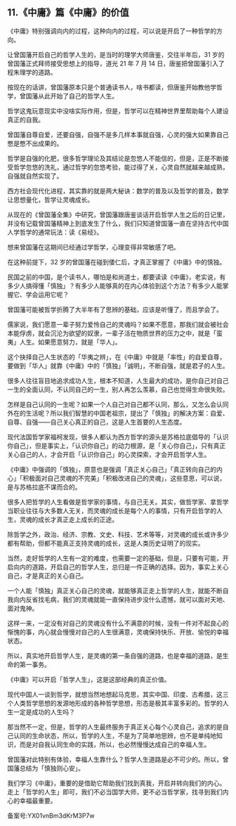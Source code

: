 ## 11.《中庸》篇《中庸》的价值
《中庸》特别强调向内的过程，这种向内的过程，可以说是开启了一种哲学的方向。


让曾国藩开启自己的哲学人生的，是当时的理学大师唐鉴，交往半年后，31 岁的曾国藩正式拜师接受思想上的指导，道光 21 年 7 月 14 日，唐鉴把曾国藩引入了程朱理学的道路。


按现在的话讲，曾国藩原本只是个普通读书人，啥书都读，但唐鉴开始教他学哲学，曾国藩从此开始了自己的哲学人生。


哲学这鬼玩意现实中没啥实际作用，但是，哲学可以在精神世界里帮助每个人建设真正的自我。


曾国藩自尊自爱，还要自强，自强不是多几样本事就自强，心灵的强大如果靠自己憋是憋不出成果的。


哲学是自强的化肥，很多哲学理论及其结论是忽悠人不能信的，但是，正是不断接受哲学忽悠的洗礼，通过哲学的忽悠考验，能过得了关，心灵自然就越来越成熟，自强就自然实现了。


西方社会现代化进程，其实靠的就是两大秘诀：数学的普及以及哲学的普及，数学让思想量化，哲学让灵魂成长。


从现在的《曾国藩全集》中研究，曾国藩跟唐鉴谈话开启哲学人生之后的日记里，并没有记载曾国藩精神上到底发生了什么，我们只知道曾国藩一直在坚持古代中国人学哲学的通常玩法：读《易经》。


想来曾国藩在这期间已经通过学哲学，心理变得非常敏感了吧。


在这种前提下，32 岁的曾国藩在碰到倭仁后，才真正掌握了《中庸》中的慎独。


民国之前的中国，是个读书人，哪怕是和尚道士，都要读读《中庸》，老实说，有多少人搞得懂「慎独」？有多少人能够真的在内心体验到这个方法？有多少人能掌握它、学会运用它呢？


曾国藩可能被哲学折腾了大半年有了思辨的基础，应该是听懂了，而且学会了。


儒家说，我们愿意一辈子努力爱怜自己的灵魂吗？如果不愿意，那我们就会被社会本能俘虏，就会沉沦为欲望的奴隶，一辈子活在物质世界的压力之中，就是「蛮夷」人生。如果愿意努力，就是「华人」。


这个抉择自己人生状态的「华夷之辨」，在《中庸》中就是「率性」的自爱自尊，要做到「华人」就靠《中庸》中的「慎独」「诚明」，不断自强，就是君子的人生。


很多人往往盲目地追求成功人生，根本不知道，人生最大的成功，是你自己对自己一生的全面认同，不认同自己的一生，别人再怎么羡慕，自己也觉得生命很失败。


怎样是自己认同的一生呢？如果一个人自己对自己都不认同，那么，又怎么会认同外在的生活呢？所以我们智慧的中国老祖宗，提出了「慎独」的解决方案：自爱、自尊、自强——自己关心真正的自己，这是人生首要的人生态度。


现代法国哲学家福柯发现，很多人都认为西方哲学的源头是苏格拉底倡导的「认识你自己」，但是事实上，「认识你自己」的动力根源，是「关心你自己」，只有真正关心自己的人，才会开启「认识你自己」的心灵探索，才会开启哲学人生。


《中庸》中强调的「慎独」，原意也是强调「真正关心自己」「真正转向自己的内心」「积极面对自己灵魂的不完美」「积极改进自己的灵魂」，这些意思，可以说，是与苏格拉底不谋而合的。


很多人把哲学的人生看做是哲学家的事情，与自己无关。其实，做哲学家、拿哲学当职业往往与大多数人无关，而灵魂的成长是每个人的事情，只有开启哲学的人生，灵魂的成长才真正走上成长的正途。


除哲学之外，政治、经济、宗教、文史、科技、艺术等等，对灵魂的成长或许多少都有帮助，但都不能真正支持灵魂的成长，这是人类历史证明了的现实。


当然，走好哲学的人生有一定的难度，也需要一定的基础，但是，只要有可能，开启向内的道路，开启自己的哲学人生，总归是一件正确的选择。因为，事实上关心自己，才是真正的关心自己。


一个人能「慎独」真正关心自己的灵魂，就能够真正走上哲学的人生，就能不断自我向内反省找毛病，我们的灵魂就能一直保持进步没什么遗憾，就可以面对天地、面对鬼神。


这样一来，一定没有对自己的灵魂没有什么不满意的时候，没有一件对不起良心的惭愧的事，内心就会慢慢对自己的人生很满意，灵魂保持快乐、开放、愉悦的幸福状态。


所以，真实地开启哲学人生，是灵魂的第一条自强的道路，也是幸福的道路，是生命的第一事务。


《中庸》可以开启「哲学人生」，这是这部经典的真正价值。


现代中国人一谈到哲学，就想当然地想起马克思，其实中国、印度、古希腊，这三个人类哲学思想的发源地形成的各种哲学思想，形态是极其丰富多彩的。哲学的人生一定是成功的人生吗？


那当然不一定，但是，哲学的人生最终服务于真正关心每个心灵自己，追求的是自己认同的生命状态，所以，哲学的人生，不是为了简单地思辨，也不是单纯地知识，而是对自我认同生命的实践，所以，也必然慢慢达成自己的幸福人生。


曾国藩对此特别有体验，幸福人生靠什么？哲学人生道路是必不可少的。所以，曾国藩总结为「慎独则心安」。


我们学习《中庸》，重要的是借助它帮助我们找到真我，开启并转向我们的内心。走上「哲学的人生」即可，我们不必当国学大师，更不必当哲学家，找寻到我们内心的幸福最重要。


  



备案号:YX01vnBm3dKrM3P7w

